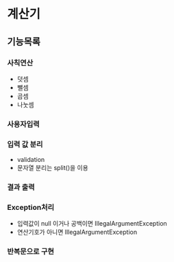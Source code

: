 # 계산기

## 기능목록

### 사칙연산
* 덧셈
* 뺄셈
* 곱셈
* 나눗셈

### 사용자입력

### 입력 값 분리
* validation
* 문자열 분리는 split()을 이용

### 결과 출력

### Exception처리
* 입력값이 null 이거나 공백이면 IllegalArgumentException
* 연산기호가 아니면 IllegalArgumentException

### 반복문으로 구현
